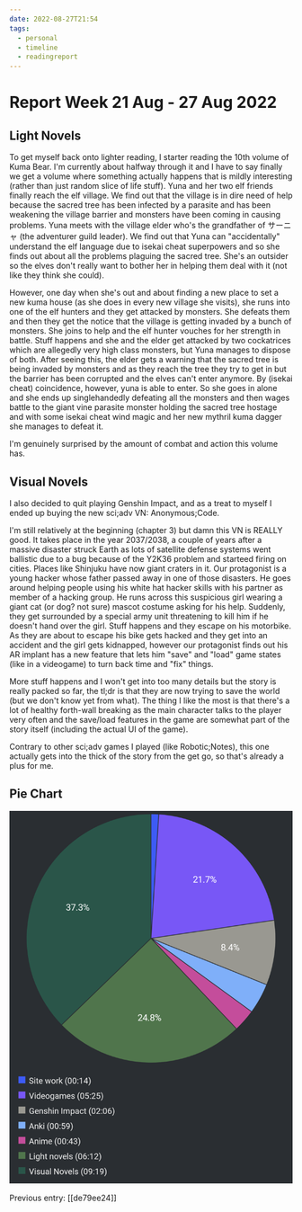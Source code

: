 ```yaml
---
date: 2022-08-27T21:54
tags:
  - personal
  - timeline
  - readingreport
---
```


# Report Week 21 Aug - 27 Aug 2022

## Light Novels

To get myself back onto lighter reading, I starter reading the 10th volume of
Kuma Bear. I'm currently about halfway through it and I have to say finally we
get a volume where something actually happens that is mildly interesting (rather
than just random slice of life stuff). Yuna and her two elf friends finally
reach the elf village. We find out that the village is in dire need of help
because the sacred tree has been infected by a parasite and has been weakening
the village barrier and monsters have been coming in causing problems. Yuna
meets with the village elder who's the grandfather of サーニャ (the adventurer
guild leader). We find out that Yuna can "accidentally" understand the elf
language due to isekai cheat superpowers and so she finds out about all the
problems plaguing the sacred tree. She's an outsider so the elves don't really
want to bother her in helping them deal with it (not like they think she could).

However, one day when she's out and about finding a new place to set a new kuma
house (as she does in every new village she visits), she runs into one of the
elf hunters and they get attacked by monsters. She defeats them and then they
get the notice that the village is getting invaded by a bunch of monsters. She
joins to help and the elf hunter vouches for her strength in battle. Stuff
happens and she and the elder get attacked by two cockatrices which are
allegedly very high class monsters, but Yuna manages to dispose of both. After
seeing this, the elder gets a warning that the sacred tree is being invaded by
monsters and as they reach the tree they try to get in but the barrier has been
corrupted and the elves can't enter anymore. By (isekai cheat) coincidence,
however, yuna is able to enter. So she goes in alone and she ends up
singlehandedly defeating all the monsters and then wages battle to the giant
vine parasite monster holding the sacred tree hostage and with some isekai cheat
wind magic and her new mythril kuma dagger she manages to defeat it.

I'm genuinely surprised by the amount of combat and action this volume has.

## Visual Novels

I also decided to quit playing Genshin Impact, and as a treat to myself I ended
up buying the new sci;adv VN: Anonymous;Code.

I'm still relatively at the beginning (chapter 3) but damn this VN is REALLY
good. It takes place in the year 2037/2038, a couple of years after a massive
disaster struck Earth as lots of satellite defense systems went ballistic due to
a bug because of the Y2K36 problem and starteed firing on cities. Places like
Shinjuku have now giant craters in it. Our protagonist is a young hacker whose
father passed away in one of those disasters. He goes around helping people
using his white hat hacker skills with his partner as member of a hacking
group. He runs across this suspicious girl wearing a giant cat (or dog? not sure)
mascot costume asking for his help. Suddenly, they get surrounded by a special
army unit threatening to kill him if he doesn't hand over the girl. Stuff happens
and they escape on his motorbike. As they are about to escape his bike gets
hacked and they get into an accident and the girl gets kidnapped, however our
protagonist finds out his AR implant has a new feature that lets him "save" and
"load" game states (like in a videogame) to turn back time and "fix" things.

More stuff happens and I won't get into too many details but the story is really
packed so far, the tl;dr is that they are now trying to save the world (but we
don't know yet from what). The thing I like the most is that there's a lot of
healthy forth-wall breaking as the main character talks to the player very often
and the save/load features in the game are somewhat part of the story itself
(including the actual UI of the game).

Contrary to other sci;adv games I played (like Robotic;Notes), this one actually
gets into the thick of the story from the get go, so that's already a plus for
me.

## Pie Chart

![Report](./static/reports/2022-08-27.png)

Previous entry: [[de79ee24]]

